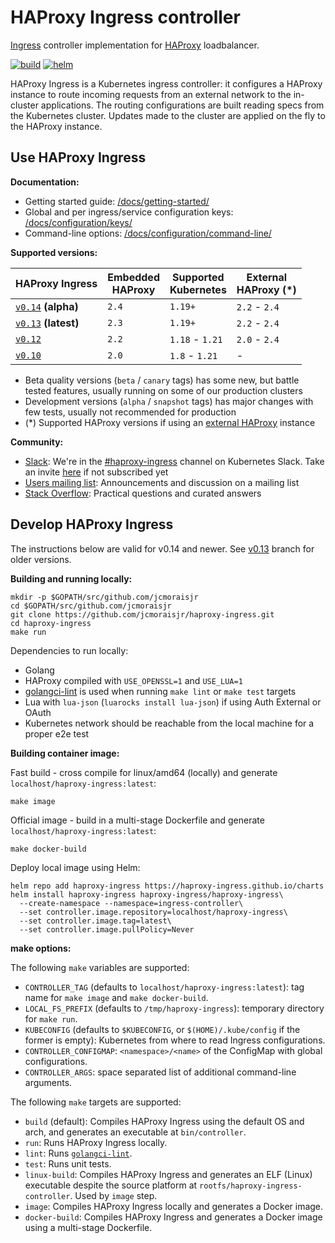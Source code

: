# HAProxy Ingress controller

[Ingress](https://kubernetes.io/docs/concepts/services-networking/ingress/) controller
implementation for [HAProxy](http://www.haproxy.org/) loadbalancer.

[![build](https://img.shields.io/github/workflow/status/jcmoraisjr/haproxy-ingress/build?logo=github)](https://github.com/jcmoraisjr/haproxy-ingress/actions/workflows/build.yaml) [![helm](https://img.shields.io/badge/helm%20chart-ready-blue?logo=helm)](https://artifacthub.io/packages/helm/haproxy-ingress/haproxy-ingress)

HAProxy Ingress is a Kubernetes ingress controller: it configures a HAProxy instance
to route incoming requests from an external network to the in-cluster applications.
The routing configurations are built reading specs from the Kubernetes cluster.
Updates made to the cluster are applied on the fly to the HAProxy instance.

## Use HAProxy Ingress

**Documentation:**

* Getting started guide: [/docs/getting-started/](https://haproxy-ingress.github.io/docs/getting-started/)
* Global and per ingress/service configuration keys: [/docs/configuration/keys/](https://haproxy-ingress.github.io/docs/configuration/keys/)
* Command-line options: [/docs/configuration/command-line/](https://haproxy-ingress.github.io/docs/configuration/command-line/)

**Supported versions:**

| HAProxy Ingress                                      | Embedded<br/>HAProxy | Supported<br/>Kubernetes | External<br/>HAProxy (*) |
|------------------------------------------------------|----------------------|--------------------------|--------------------------|
| [`v0.14`](CHANGELOG/CHANGELOG-v0.14.md) **(alpha)**  | `2.4`                | `1.19+`                  | `2.2` - `2.4`            |
| [`v0.13`](CHANGELOG/CHANGELOG-v0.13.md) **(latest)** | `2.3`                | `1.19+`                  | `2.2` - `2.4`            |
| [`v0.12`](CHANGELOG/CHANGELOG-v0.12.md)              | `2.2`                | `1.18` - `1.21`          | `2.0` - `2.4`            |
| [`v0.10`](CHANGELOG/CHANGELOG-v0.10.md)              | `2.0`                | `1.8` - `1.21`           | -                        |

* Beta quality versions (`beta` / `canary` tags) has some new, but battle tested features, usually running on some of our production clusters
* Development versions (`alpha` / `snapshot` tags) has major changes with few tests, usually not recommended for production
* (*) Supported HAProxy versions if using an [external HAProxy](https://haproxy-ingress.github.io/docs/examples/external-haproxy/) instance

**Community:**

* [Slack](https://kubernetes.slack.com/channels/haproxy-ingress): We're in the [#haproxy-ingress](https://kubernetes.slack.com/channels/haproxy-ingress) channel on Kubernetes Slack. Take an invite [here](https://slack.k8s.io) if not subscribed yet
* [Users mailing list](https://groups.google.com/forum/#!forum/haproxy-ingress): Announcements and discussion on a mailing list
* [Stack Overflow](https://stackoverflow.com/questions/tagged/haproxy-ingress): Practical questions and curated answers

## Develop HAProxy Ingress

The instructions below are valid for v0.14 and newer. See [v0.13](https://github.com/jcmoraisjr/haproxy-ingress/blob/release-0.13/README.md#develop-haproxy-ingress) branch for older versions.

**Building and running locally:**

```
mkdir -p $GOPATH/src/github.com/jcmoraisjr
cd $GOPATH/src/github.com/jcmoraisjr
git clone https://github.com/jcmoraisjr/haproxy-ingress.git
cd haproxy-ingress
make run
```

Dependencies to run locally:

* Golang
* HAProxy compiled with `USE_OPENSSL=1` and `USE_LUA=1`
* [golangci-lint](https://golangci-lint.run/) is used when running `make lint` or `make test` targets
* Lua with `lua-json` (`luarocks install lua-json`) if using Auth External or OAuth
* Kubernetes network should be reachable from the local machine for a proper e2e test

**Building container image:**

Fast build - cross compile for linux/amd64 (locally) and generate `localhost/haproxy-ingress:latest`:

```
make image
```

Official image - build in a multi-stage Dockerfile and generate `localhost/haproxy-ingress:latest`:

```
make docker-build
```

Deploy local image using Helm:

```
helm repo add haproxy-ingress https://haproxy-ingress.github.io/charts
helm install haproxy-ingress haproxy-ingress/haproxy-ingress\
  --create-namespace --namespace=ingress-controller\
  --set controller.image.repository=localhost/haproxy-ingress\
  --set controller.image.tag=latest\
  --set controller.image.pullPolicy=Never
```

**make options:**

The following `make` variables are supported:

* `CONTROLLER_TAG` (defaults to `localhost/haproxy-ingress:latest`): tag name for `make image` and `make docker-build`.
* `LOCAL_FS_PREFIX` (defaults to `/tmp/haproxy-ingress`): temporary directory for `make run`.
* `KUBECONFIG` (defaults to `$KUBECONFIG`, or `$(HOME)/.kube/config` if the former is empty): Kubernetes from where to read Ingress configurations.
* `CONTROLLER_CONFIGMAP`: `<namespace>/<name>` of the ConfigMap with global configurations.
* `CONTROLLER_ARGS`: space separated list of additional command-line arguments.

The following `make` targets are supported:

* `build` (default): Compiles HAProxy Ingress using the default OS and arch, and generates an executable at `bin/controller`.
* `run`: Runs HAProxy Ingress locally.
* `lint`: Runs [`golangci-lint`](https://golangci-lint.run/).
* `test`: Runs unit tests.
* `linux-build`: Compiles HAProxy Ingress and generates an ELF (Linux) executable despite the source platform at `rootfs/haproxy-ingress-controller`. Used by `image` step.
* `image`: Compiles HAProxy Ingress locally and generates a Docker image.
* `docker-build`: Compiles HAProxy Ingress and generates a Docker image using a multi-stage Dockerfile.
